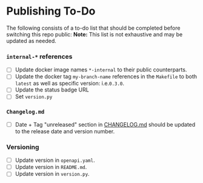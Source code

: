 # Publishing To-Do

The following consists of a to-do list that should be completed before switching this
repo public:
**Note:** This list is not exhaustive and may be updated as needed.

### `internal-*` references
* [ ] Update docker image names `*-internal` to their public counterparts.
* [ ] Update the docker tag `my-branch-name` references in the `Makefile` to both `latest` as well as specific version: i.e.`0.3.0`.
* [ ] Update the status badge URL
* [ ] Set `version.py`

### `Changelog.md`
* [ ] Date + Tag "unreleased" section in [CHANGELOG.md](CHANGELOG.md) should be updated to the release date and version number.

### Versioning
* [ ] Update version in `openapi.yaml`.
* [ ] Update version in `README.md`.
* [ ] Update version in `version.py`.

